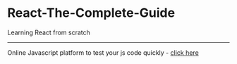 # React-The-Complete-Guide
Learning React from scratch
<hr>

Online Javascript platform to test your js code quickly - [click here](https://jsbin.com/?js,output)